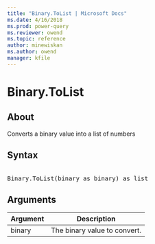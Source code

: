 ```yaml
---
title: "Binary.ToList | Microsoft Docs"
ms.date: 4/16/2018
ms.prod: power-query
ms.reviewer: owend
ms.topic: reference
author: minewiskan
ms.author: owend
manager: kfile
---
```

# Binary.ToList

  
## About  
Converts a binary value into a list of numbers  
  
## Syntax

<pre>  
Binary.ToList(binary as binary) as list  
</pre>  
  
## Arguments  
  
|Argument|Description|  
|------------|---------------|  
|binary|The binary value to convert.|  
  
